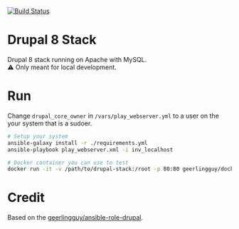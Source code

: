 [![Build Status](https://cloud.drone.io/api/badges/dtf-ein/drupal-stack/status.svg)](https://cloud.drone.io/dtf-ein/drupal-stack)

# Drupal 8 Stack

Drupal 8 stack running on Apache with MySQL.  
:warning: Only meant for local development.

# Run

Change `drupal_core_owner` in `/vars/play_webserver.yml` to a user on the your system that is a sudoer.

```bash
# Setup your system
ansible-galaxy install -r ./requirements.yml
ansible-playbook play_webserver.xml -i inv_localhost

# Docker container you can use to test
docker run -it -v /path/to/drupal-stack:/root -p 80:80 geerlingguy/docker-ubuntu1804-ansible:latest /bin/bash
```

# Credit

Based on the [geerlingguy/ansible-role-drupal](https://github.com/geerlingguy/ansible-role-drupal).
